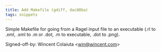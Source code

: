 ```yaml
---
title: Add Makefile (gdiff, dac88ba)
tags: snippets
---
```


Simple Makefile for going from a Ragel input file to an executable (.rl to .xml, .xml to .m or .dot, .m to executable, .dot to .png).

Signed-off-by: Wincent Colaiuta &lt;win@wincent.com&gt;
